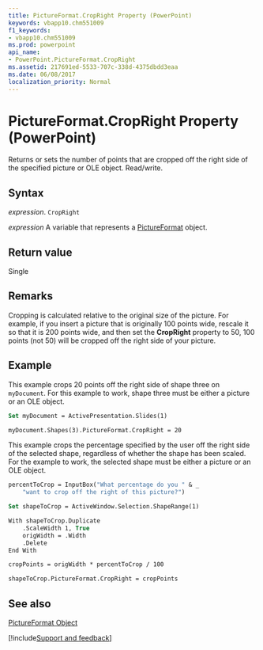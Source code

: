 ```yaml
---
title: PictureFormat.CropRight Property (PowerPoint)
keywords: vbapp10.chm551009
f1_keywords:
- vbapp10.chm551009
ms.prod: powerpoint
api_name:
- PowerPoint.PictureFormat.CropRight
ms.assetid: 217691ed-5533-707c-338d-4375dbdd3eaa
ms.date: 06/08/2017
localization_priority: Normal
---
```



# PictureFormat.CropRight Property (PowerPoint)

Returns or sets the number of points that are cropped off the right side of the specified picture or OLE object. Read/write. 


## Syntax

 _expression_. `CropRight`

 _expression_ A variable that represents a [PictureFormat](./PowerPoint.PictureFormat.md) object.


## Return value

Single


## Remarks

Cropping is calculated relative to the original size of the picture. For example, if you insert a picture that is originally 100 points wide, rescale it so that it is 200 points wide, and then set the  **CropRight** property to 50, 100 points (not 50) will be cropped off the right side of your picture.


## Example

This example crops 20 points off the right side of shape three on  `myDocument`. For this example to work, shape three must be either a picture or an OLE object.


```vb
Set myDocument = ActivePresentation.Slides(1)

myDocument.Shapes(3).PictureFormat.CropRight = 20
```

This example crops the percentage specified by the user off the right side of the selected shape, regardless of whether the shape has been scaled. For the example to work, the selected shape must be either a picture or an OLE object.




```vb
percentToCrop = InputBox("What percentage do you " & _
    "want to crop off the right of this picture?")

Set shapeToCrop = ActiveWindow.Selection.ShapeRange(1)

With shapeToCrop.Duplicate
    .ScaleWidth 1, True
    origWidth = .Width
    .Delete
End With

cropPoints = origWidth * percentToCrop / 100

shapeToCrop.PictureFormat.CropRight = cropPoints
```


## See also


[PictureFormat Object](PowerPoint.PictureFormat.md)

[!include[Support and feedback](~/includes/feedback-boilerplate.md)]